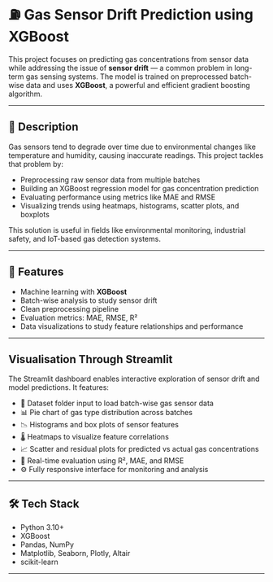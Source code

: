 
# ⛽️ Gas Sensor Drift Prediction using XGBoost

This project focuses on predicting gas concentrations from sensor data while addressing the issue of **sensor drift** — a common problem in long-term gas sensing systems. The model is trained on preprocessed batch-wise data and uses **XGBoost**, a powerful and efficient gradient boosting algorithm.

---

## 📌 Description

Gas sensors tend to degrade over time due to environmental changes like temperature and humidity, causing inaccurate readings. This project tackles that problem by:

- Preprocessing raw sensor data from multiple batches
- Building an XGBoost regression model for gas concentration prediction
- Evaluating performance using metrics like MAE and RMSE
- Visualizing trends using heatmaps, histograms, scatter plots, and boxplots

This solution is useful in fields like environmental monitoring, industrial safety, and IoT-based gas detection systems.

---

## 🧠 Features

- Machine learning with **XGBoost**
- Batch-wise analysis to study sensor drift
- Clean preprocessing pipeline
- Evaluation metrics: MAE, RMSE, R²
- Data visualizations to study feature relationships and performance

---

## Visualisation Through Streamlit  

The Streamlit dashboard enables interactive exploration of sensor drift and model predictions. It features:

- 📁 Dataset folder input to load batch-wise gas sensor data
- 📊 Pie chart of gas type distribution across batches
- 📉 Histograms and box plots of sensor features
- 🌡️ Heatmaps to visualize feature correlations
- 📈 Scatter and residual plots for predicted vs actual gas concentrations
- 🧮 Real-time evaluation using R², MAE, and RMSE
- ⚙️ Fully responsive interface for monitoring and analysis

--- 

## 🛠️ Tech Stack

- Python 3.10+
- XGBoost
- Pandas, NumPy
- Matplotlib, Seaborn, Plotly, Altair
- scikit-learn

---



